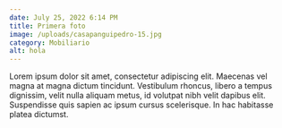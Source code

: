 ```yaml
---
date: July 25, 2022 6:14 PM
title: Primera foto
image: /uploads/casapanguipedro-15.jpg
category: Mobiliario
alt: hola
---
```

Lorem ipsum dolor sit amet, consectetur adipiscing elit. Maecenas vel magna at magna dictum tincidunt. Vestibulum rhoncus, libero a tempus dignissim, velit nulla aliquam metus, id volutpat nibh velit dapibus elit. Suspendisse quis sapien ac ipsum cursus scelerisque. In hac habitasse platea dictumst.